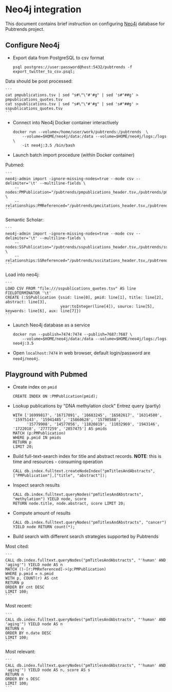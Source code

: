 Neo4j integration
=================
This document contains brief instruction on configuring [Neo4j](https://neo4j.com/product/?ref=home-banner) database for Pubtrends project.

Configure Neo4j
---------------

* Export data from PostgreSQL to csv format

    ```
    psql postgres://user:password@host:5432/pubtrends -f export_twitter_to_csv.psql;

    ```
  
Data should be post processed:
    
    ```
    cat pmpublications.tsv | sed "s#\"\"#'#g" | sed 's#"##g' > pmpublications_quotes.tsv
    cat sspublications.tsv | sed "s#\"\"#'#g" | sed 's#"##g' > sspublications_quotes.tsv
    ```  

* Connect into Neo4j Docker container interactively 

    ```
    docker run --volume=/home/user/work/pubtrends:/pubtrends  \
        --volume=$HOME/neo4j/data:/data --volume=$HOME/neo4j/logs:/logs \
        -it neo4j:3.5 /bin/bash
    ```
    
* Launch batch import procedure (within Docker container)

Pubmed:

    ```
    neo4j-admin import -ignore-missing-nodes=true --mode csv --delimiter='\t' --multiline-fields \
        --nodes:PMPublication="/pubtrends/pmpublications_header.tsv,/pubtrends/pmpublications.tsv" \
        --relationships:PMReferenced="/pubtrends/pmcitations_header.tsv,/pubtrends/pmcitations.tsv"
    ```
  
Semantic Scholar:

    ```
    neo4j-admin import -ignore-missing-nodes=true --mode csv --delimiter='\t' --multiline-fields \
        --nodes:SSPublication="/pubtrends/sspublications_header.tsv,/pubtrends/sspublications.tsv" \
        --relationships:SSReferenced="/pubtrends/sscitations_header.tsv,/pubtrends/sscitations.tsv"
    ```
Load into neo4j:

    ```
    LOAD CSV FROM "file:///sspublications_quotes.tsv" AS line FIELDTERMINATOR '\t'
    CREATE (:SSPublication {ssid: line[0], pmid: line[1], title: line[2], abstract: line[3], 
                            year:toInteger(line[4]), source: line[5], keywords: line[6], aux: line[7]})
    ```
    
* Launch Neo4j database as a service
    
    ```
    docker run --publish=7474:7474 --publish=7687:7687 \
        --volume=$HOME/neo4j/data:/data --volume=$HOME/neo4j/logs:/logs neo4j:3.5
    ```

* Open `localhost:7474` in web browser, default login/password are `neo4j/neo4j`.


Playground with Pubmed
----------------------

* Create index on `pmid`

    ```
    CREATE INDEX ON :PMPublication(pmid);
    ```

* Lookup publications by "DNA methylation clock" Entrez query (partly) 
    
    ```
    WITH ['16999817', '16717091', '16683245', '16582617', '16314580', '15975143', '15941485', '15860628', '15790588', 
          '15779908', '14577056', '11820819', '11032969', '1943146', '1722018', '2777259', '2857475'] AS pmids 
    MATCH (p:PMPublication) 
    WHERE p.pmid IN pmids 
    RETURN p
    LIMIT 20;
    ```

* Build full-text-search index for title and abstract records. **NOTE**: this is time and resources - consuming operation

    ```
    CALL db.index.fulltext.createNodeIndex("pmTitlesAndAbstracts",["PMPublication"],["title", "abstract"]);
    ```

* Inspect search results

    ```
    CALL db.index.fulltext.queryNodes("pmTitlesAndAbstracts", "methylation") YIELD node, score 
    RETURN node.title, node.abstract, score LIMIT 20;
    ```

* Compute amount of results
    ```
    CALL db.index.fulltext.queryNodes("pmTitlesAndAbstracts", "cancer") YIELD node RETURN count(*);
    ```

* Build search with different search strategies supported by Pubtrends

Most cited:

    ```
    CALL db.index.fulltext.queryNodes("pmTitlesAndAbstracts", "'human' AND 'aging'") YIELD node AS n
    MATCH ()-[r:PMReferenced]->(p:PMPublication) 
    WHERE p.pmid = n.pmid 
    WITH p, COUNT(r) AS cnt 
    RETURN p 
    ORDER BY cnt DESC 
    LIMIT 100;
    ```

Most recent:

    ```
    CALL db.index.fulltext.queryNodes("pmTitlesAndAbstracts", "'human' AND 'aging'") YIELD node AS n
    RETURN n 
    ORDER BY n.date DESC 
    LIMIT 100;
    ```
    
Most relevant:

    ```
    CALL db.index.fulltext.queryNodes("pmTitlesAndAbstracts", "'human' AND 'aging'") YIELD node AS n, score AS s
    RETURN n 
    ORDER BY s DESC 
    LIMIT 100;
    ```